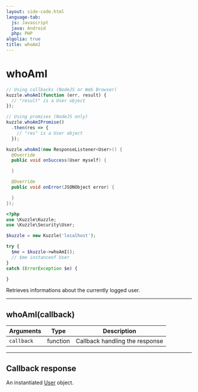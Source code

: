 ```yaml
---
layout: side-code.html
language-tab:
  js: Javascript
  java: Android
  php: PHP
algolia: true
title: whoAmI
---
```


# whoAmI

```js
// Using callbacks (NodeJS or Web Browser)
kuzzle.whoAmI(function (err, result) {
  // "result" is a User object
});

// Using promises (NodeJS only)
kuzzle.whoAmIPromise()
  .then(res => {
    // "res" is a User object
  });
```

```java
kuzzle.whoAmI(new ResponseListener<User>() {
  @Override
  public void onSuccess(User myself) {

  }

  @Override
  public void onError(JSONObject error) {

  }
});
```

```php
<?php
use \Kuzzle\Kuzzle;
use \Kuzzle\Security\User;

$kuzzle = new Kuzzle('localhost');

try {
  $me = $kuzzle->whoAmI();
  // $me instanceof User
}
catch (ErrorException $e) {

}
```

Retrieves informations about the currently logged user.

---

## whoAmI(callback)

| Arguments | Type | Description |
|---------------|---------|----------------------------------------|
| ``callback`` | function | Callback handling the response |

---

## Callback response

An instantiated [User](/sdk-reference/user) object.
